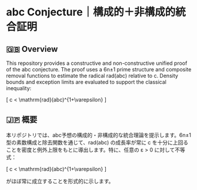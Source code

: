 # abc Conjecture｜構成的＋非構成的統合証明

## 🇬🇧 Overview
This repository provides a constructive and non-constructive unified proof of the abc conjecture. The proof uses a 6n±1 prime structure and composite removal functions to estimate the radical rad(abc) relative to c. Density bounds and exception limits are evaluated to support the classical inequality:

\[
c < \mathrm{rad}(abc)^{1+\varepsilon}
\]

## 🇯🇵 概要
本リポジトリでは、abc予想の構成的・非構成的な統合理論を提示します。6n±1型の素数構成と除去関数を通じて、rad(abc) の成長率が常に c を十分に上回ることを密度と例外上限をもとに導出します。特に、任意の ε > 0 に対して不等式：

\[
c < \mathrm{rad}(abc)^{1+\varepsilon}
\]

がほぼ常に成立することを形式的に示します。

